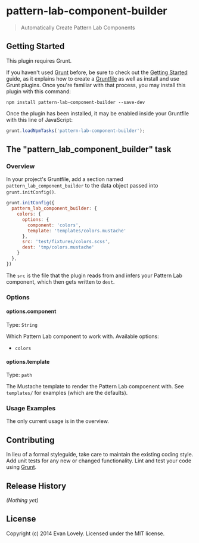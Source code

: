 # pattern-lab-component-builder

> Automatically Create Pattern Lab Components

## Getting Started
This plugin requires Grunt.

If you haven't used [Grunt](http://gruntjs.com/) before, be sure to check out the [Getting Started](http://gruntjs.com/getting-started) guide, as it explains how to create a [Gruntfile](http://gruntjs.com/sample-gruntfile) as well as install and use Grunt plugins. Once you're familiar with that process, you may install this plugin with this command:

```shell
npm install pattern-lab-component-builder --save-dev
```

Once the plugin has been installed, it may be enabled inside your Gruntfile with this line of JavaScript:

```js
grunt.loadNpmTasks('pattern-lab-component-builder');
```

## The "pattern_lab_component_builder" task

### Overview
In your project's Gruntfile, add a section named `pattern_lab_component_builder` to the data object passed into `grunt.initConfig()`.

```js
grunt.initConfig({
  pattern_lab_component_builder: {
    colors: {
      options: {
        component: 'colors',
        template: 'templates/colors.mustache'
      },
      src: 'test/fixtures/colors.scss',
      dest: 'tmp/colors.mustache'
    }
  },
})
```

The `src` is the file that the plugin reads from and infers your Pattern Lab component, which then gets written to `dest`.

### Options

#### options.component
Type: `String`

Which Pattern Lab component to work with. Available options:

- `colors`

#### options.template
Type: `path`

The Mustache template to render the Pattern Lab compoenent with. See `templates/` for examples (which are the defaults).

### Usage Examples

The only current usage is in the overview.

## Contributing
In lieu of a formal styleguide, take care to maintain the existing coding style. Add unit tests for any new or changed functionality. Lint and test your code using [Grunt](http://gruntjs.com/).

## Release History
_(Nothing yet)_

## License
Copyright (c) 2014 Evan Lovely. Licensed under the MIT license.
